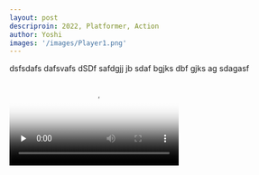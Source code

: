 ```yaml
---
layout: post
descriproin: 2022, Platformer, Action
author: Yoshi
images: '/images/Player1.png'
---
```

dsfsdafs dafsvafs dSDf safdgjj jb sdaf bgjks dbf gjks ag sdagasf

<div id="container">
  <video id='video' controls="controls" preload='none' poster="/images/Player.png">
    <source id='mp4' src="/video/myfile.mp4" type='video/mp4' />
  </video>
</div>